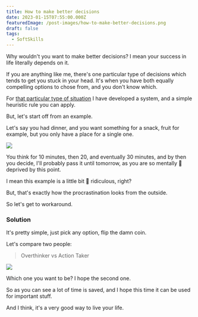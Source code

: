 ```yaml
---
title: How to make better decisions
date: 2023-01-15T07:55:00.000Z
featuredImage: /post-images/how-to-make-better-decisions.png
draft: false
tags:
  - SoftSkills
---
```


Why wouldn't you want to make better decisions? I mean your success in life literally depends on it.

If you are anything like me, there's one particular type of decisions which tends to get you stuck in your head. It's when you have both equally compelling options to chose from, and you don't know which.

For <u>that particular type of situation</u> I have developed a system, and a simple heuristic rule you can apply.

But, let's start off from an example.

Let's say you had dinner, and you want something for a snack, fruit for example, but you only have a place for a single one.

![](/post-images/apple-banana.png)

You think for 10 minutes, then 20, and eventually 30 minutes, and by then you decide, I'll probably pass it until tomorrow, as you are so mentally 🤯 deprived by this point.

I mean this example is a little bit 🤪 ridiculous, right?

But, that's exactly how the procrastination looks from the outside.

So let's get to workaround.

### Solution

It's pretty simple, just pick any option, flip the damn coin.

Let's compare two people:

> Overthinker vs Action Taker

![](/post-images/overthinking-vs-acting.png)

Which one you want to be? I hope the second one.

So as you can see a lot of time is saved, and I hope this time it can be used for important stuff.

And I think, it's a very good way to live your life.
